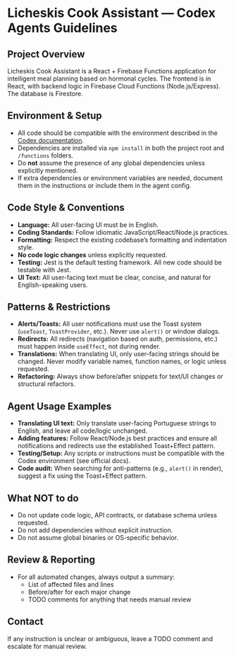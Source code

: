 # Licheskis Cook Assistant — Codex Agents Guidelines

## Project Overview

Licheskis Cook Assistant is a React + Firebase Functions application for intelligent meal planning based on hormonal cycles. The frontend is in React, with backend logic in Firebase Cloud Functions (Node.js/Express). The database is Firestore.

## Environment & Setup

- All code should be compatible with the environment described in the [Codex documentation](https://platform.openai.com/docs/codex/overview#environment-configuration).
- Dependencies are installed via `npm install` in both the project root and `/functions` folders.
- Do **not** assume the presence of any global dependencies unless explicitly mentioned.
- If extra dependencies or environment variables are needed, document them in the instructions or include them in the agent config.

## Code Style & Conventions

- **Language:** All user-facing UI must be in English.
- **Coding Standards:** Follow idiomatic JavaScript/React/Node.js practices.
- **Formatting:** Respect the existing codebase’s formatting and indentation style.
- **No code logic changes** unless explicitly requested.
- **Testing:** Jest is the default testing framework. All new code should be testable with Jest.
- **UI Text:** All user-facing text must be clear, concise, and natural for English-speaking users.

## Patterns & Restrictions

- **Alerts/Toasts:** All user notifications must use the Toast system (`useToast`, `ToastProvider`, etc.). Never use `alert()` or window dialogs.
- **Redirects:** All redirects (navigation based on auth, permissions, etc.) must happen inside `useEffect`, not during render.
- **Translations:** When translating UI, only user-facing strings should be changed. Never modify variable names, function names, or logic unless requested.
- **Refactoring:** Always show before/after snippets for text/UI changes or structural refactors.

## Agent Usage Examples

- **Translating UI text:** Only translate user-facing Portuguese strings to English, and leave all code/logic unchanged.
- **Adding features:** Follow React/Node.js best practices and ensure all notifications and redirects use the established Toast+Effect pattern.
- **Testing/Setup:** Any scripts or instructions must be compatible with the Codex environment (see official docs).
- **Code audit:** When searching for anti-patterns (e.g., `alert()` in render), suggest a fix using the Toast+Effect pattern.

## What NOT to do

- Do not update code logic, API contracts, or database schema unless requested.
- Do not add dependencies without explicit instruction.
- Do not assume global binaries or OS-specific behavior.

## Review & Reporting

- For all automated changes, always output a summary:
    - List of affected files and lines
    - Before/after for each major change
    - TODO comments for anything that needs manual review

## Contact

If any instruction is unclear or ambiguous, leave a TODO comment and escalate for manual review.

